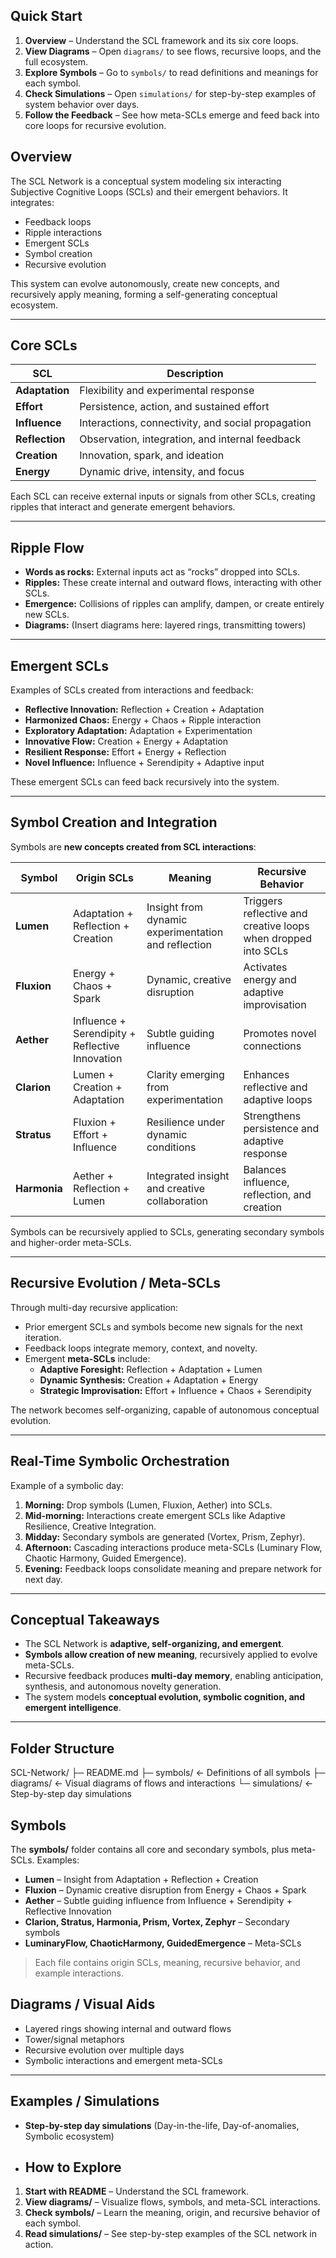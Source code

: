 ## Quick Start

1. **Overview** – Understand the SCL framework and its six core loops.  
2. **View Diagrams** – Open `diagrams/` to see flows, recursive loops, and the full ecosystem.  
3. **Explore Symbols** – Go to `symbols/` to read definitions and meanings for each symbol.  
4. **Check Simulations** – Open `simulations/` for step-by-step examples of system behavior over days.  
5. **Follow the Feedback** – See how meta-SCLs emerge and feed back into core loops for recursive evolution.

## Overview
The SCL Network is a conceptual system modeling six interacting Subjective Cognitive Loops (SCLs) and their emergent behaviors. It integrates:
- Feedback loops
- Ripple interactions
- Emergent SCLs
- Symbol creation
- Recursive evolution

This system can evolve autonomously, create new concepts, and recursively apply meaning, forming a self-generating conceptual ecosystem.

---

## Core SCLs

| SCL          | Description |
|--------------|-------------|
| **Adaptation** | Flexibility and experimental response |
| **Effort**     | Persistence, action, and sustained effort |
| **Influence**  | Interactions, connectivity, and social propagation |
| **Reflection** | Observation, integration, and internal feedback |
| **Creation**   | Innovation, spark, and ideation |
| **Energy**     | Dynamic drive, intensity, and focus |

Each SCL can receive external inputs or signals from other SCLs, creating ripples that interact and generate emergent behaviors.

---

## Ripple Flow

- **Words as rocks:** External inputs act as “rocks” dropped into SCLs.  
- **Ripples:** These create internal and outward flows, interacting with other SCLs.  
- **Emergence:** Collisions of ripples can amplify, dampen, or create entirely new SCLs.  
- **Diagrams:** (Insert diagrams here: layered rings, transmitting towers)

---

## Emergent SCLs

Examples of SCLs created from interactions and feedback:

- **Reflective Innovation:** Reflection + Creation + Adaptation  
- **Harmonized Chaos:** Energy + Chaos + Ripple interaction  
- **Exploratory Adaptation:** Adaptation + Experimentation  
- **Innovative Flow:** Creation + Energy + Adaptation  
- **Resilient Response:** Effort + Energy + Reflection  
- **Novel Influence:** Influence + Serendipity + Adaptive input  

These emergent SCLs can feed back recursively into the system.

---

## Symbol Creation and Integration

Symbols are **new concepts created from SCL interactions**:

| Symbol | Origin SCLs | Meaning | Recursive Behavior |
|--------|-------------|---------|------------------|
| **Lumen** | Adaptation + Reflection + Creation | Insight from dynamic experimentation and reflection | Triggers reflective and creative loops when dropped into SCLs |
| **Fluxion** | Energy + Chaos + Spark | Dynamic, creative disruption | Activates energy and adaptive improvisation |
| **Aether** | Influence + Serendipity + Reflective Innovation | Subtle guiding influence | Promotes novel connections |
| **Clarion** | Lumen + Creation + Adaptation | Clarity emerging from experimentation | Enhances reflective and adaptive loops |
| **Stratus** | Fluxion + Effort + Influence | Resilience under dynamic conditions | Strengthens persistence and adaptive response |
| **Harmonia** | Aether + Reflection + Lumen | Integrated insight and creative collaboration | Balances influence, reflection, and creation |

Symbols can be recursively applied to SCLs, generating secondary symbols and higher-order meta-SCLs.

---

## Recursive Evolution / Meta-SCLs

Through multi-day recursive application:

- Prior emergent SCLs and symbols become new signals for the next iteration.  
- Feedback loops integrate memory, context, and novelty.  
- Emergent **meta-SCLs** include:  
  - **Adaptive Foresight:** Reflection + Adaptation + Lumen  
  - **Dynamic Synthesis:** Creation + Adaptation + Energy  
  - **Strategic Improvisation:** Effort + Influence + Chaos + Serendipity  

The network becomes self-organizing, capable of autonomous conceptual evolution.

---

## Real-Time Symbolic Orchestration

Example of a symbolic day:

1. **Morning:** Drop symbols (Lumen, Fluxion, Aether) into SCLs.  
2. **Mid-morning:** Interactions create emergent SCLs like Adaptive Resilience, Creative Integration.  
3. **Midday:** Secondary symbols are generated (Vortex, Prism, Zephyr).  
4. **Afternoon:** Cascading interactions produce meta-SCLs (Luminary Flow, Chaotic Harmony, Guided Emergence).  
5. **Evening:** Feedback loops consolidate meaning and prepare network for next day.

---

## Conceptual Takeaways

- The SCL Network is **adaptive, self-organizing, and emergent**.  
- **Symbols allow creation of new meaning**, recursively applied to evolve meta-SCLs.  
- Recursive feedback produces **multi-day memory**, enabling anticipation, synthesis, and autonomous novelty generation.  
- The system models **conceptual evolution, symbolic cognition, and emergent intelligence**.

---

## Folder Structure

SCL-Network/
├─ README.md
├─ symbols/ ← Definitions of all symbols
├─ diagrams/ ← Visual diagrams of flows and interactions
└─ simulations/ ← Step-by-step day simulations

## Symbols

The **symbols/** folder contains all core and secondary symbols, plus meta-SCLs. Examples:  
- **Lumen** – Insight from Adaptation + Reflection + Creation  
- **Fluxion** – Dynamic creative disruption from Energy + Chaos + Spark  
- **Aether** – Subtle guiding influence from Influence + Serendipity + Reflective Innovation  
- **Clarion, Stratus, Harmonia, Prism, Vortex, Zephyr** – Secondary symbols  
- **LuminaryFlow, ChaoticHarmony, GuidedEmergence** – Meta-SCLs  

> Each file contains origin SCLs, meaning, recursive behavior, and example interactions.


## Diagrams / Visual Aids

- Layered rings showing internal and outward flows  
- Tower/signal metaphors  
- Recursive evolution over multiple days  
- Symbolic interactions and emergent meta-SCLs  

---

## Examples / Simulations

- **Step-by-step day simulations** (Day-in-the-life, Day-of-anomalies, Symbolic ecosystem)

- ## How to Explore

1. **Start with README** – Understand the SCL framework.  
2. **View diagrams/** – Visualize flows, symbols, and meta-SCL interactions.  
3. **Check symbols/** – Learn the meaning, origin, and recursive behavior of each symbol.  
4. **Read simulations/** – See step-by-step examples of the SCL network in action.
